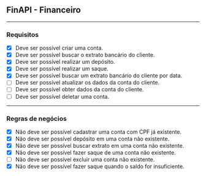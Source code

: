 ## FinAPI - Financeiro

---

### Requisitos

- [x] Deve ser possível criar uma conta.
- [x] Deve ser possível buscar o extrato bancário do cliente.
- [x] Deve ser possível realizar um depósito.
- [x] Deve ser possível realizar um saque.
- [x] Deve ser possível buscar um extrato bancário do cliente por data.
- [ ] Deve ser possível atualizar os dados da conta do cliente.
- [ ] Deve ser possível obter dados da conta do cliente.
- [ ] Deve ser possível deletar uma conta.

---

### Regras de negócios

- [x] Não deve ser possível cadastrar uma conta com CPF já existente.
- [x] Não deve ser possível depósito em uma conta não existente.
- [x] Não deve ser possível buscar extrato em uma conta não existente.
- [x] Não deve ser possível fazer saque de uma conta não existente.
- [ ] Não deve ser possível excluir uma conta não existente.
- [x] Não deve ser possível fazer saque quando o saldo for insuficiente.